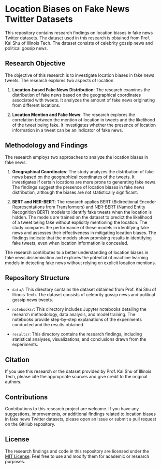 # Location Biases on Fake News Twitter Datasets

This repository contains research findings on location biases in fake news Twitter datasets. The dataset used in this research is obtained from Prof. Kai Shu of Illinois Tech. The dataset consists of celebrity gossip news and political gossip news.

## Research Objective

The objective of this research is to investigate location biases in fake news tweets. The research explores two aspects of location:

1. **Location-based Fake News Distribution**: The research examines the distribution of fake news based on the geographical coordinates associated with tweets. It analyzes the amount of fake news originating from different locations.

2. **Location Mention and Fake News**: The research explores the correlation between the mention of location in tweets and the likelihood of the tweet being fake. It investigates whether the presence of location information in a tweet can be an indicator of fake news.

## Methodology and Findings

The research employs two approaches to analyze the location biases in fake news:

1. **Geographical Coordinates**: The study analyzes the distribution of fake news based on the geographical coordinates of the tweets. It investigates if certain locations are more prone to generating fake news. The findings suggest the presence of location biases in fake news distribution, although the biases are not statistically significant.

2. **BERT and NER-BERT**: The research applies BERT (Bidirectional Encoder Representations from Transformers) and NER-BERT (Named Entity Recognition BERT) models to identify fake tweets when the location is hidden. The models are trained on the dataset to predict the likelihood of a tweet being fake without explicitly mentioning the location. The study compares the performance of these models in identifying fake news and assesses their effectiveness in mitigating location biases. The findings indicate that the models show promising results in identifying fake tweets, even when location information is concealed.

The research contributes to a better understanding of location biases in fake news dissemination and explores the potential of machine learning models in detecting fake news without relying on explicit location mentions.

## Repository Structure

- `data/`: This directory contains the dataset obtained from Prof. Kai Shu of Illinois Tech. The dataset consists of celebrity gossip news and political gossip news tweets.

- `notebooks/`: This directory includes Jupyter notebooks detailing the research methodology, data analysis, and model training. The notebooks provide step-by-step explanations of the experiments conducted and the results obtained.

- `results/`: This directory contains the research findings, including statistical analyses, visualizations, and conclusions drawn from the experiments.

## Citation

If you use this research or the dataset provided by Prof. Kai Shu of Illinois Tech, please cite the appropriate sources and give credit to the original authors.

## Contributions

Contributions to this research project are welcome. If you have any suggestions, improvements, or additional findings related to location biases in fake news Twitter datasets, please open an issue or submit a pull request on the GitHub repository.

## License

The research findings and code in this repository are licensed under the [MIT License](LICENSE). Feel free to use and modify them for academic or research purposes.


